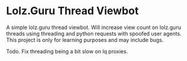 # Lolz.Guru Thread Viewbot
 A simple lolz.guru thread viewbot. Will increase view count on lolz.guru threads using threading and python requests with spoofed user agents. 
This project is only for learning purposes and may include bugs.

Todo.
Fix threading being a bit slow on lq proxies.

